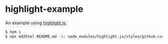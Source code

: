 # highlight-example

An example using [highlight.js](https://highlightjs.org).

```sh
$ npm i
$ npx md2html README.md -hc node_modules/highlight.js/styles/github.css
```
